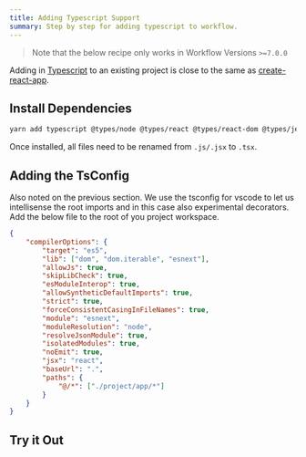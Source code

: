 ```yaml
---
title: Adding Typescript Support
summary: Step by step for adding typescript to workflow.
---
```


> Note that the below recipe only works in Workflow Versions `>=7.0.0`

Adding in [Typescript](https://www.typescriptlang.org/) to an existing project is close to the same as [create-react-app](https://create-react-app.dev/docs/adding-typescript).

## Install Dependencies

```bash
yarn add typescript @types/node @types/react @types/react-dom @types/jest
```

Once installed, all files need to be renamed from `.js/.jsx` to `.tsx`.

## Adding the TsConfig

Also noted on the previous section. We use the tsconfig for vscode to let us intellisense the root imports and in this case also experimental decorators. Add the below file to the root of you project workspace.

```json header=tsconfig.json
{
    "compilerOptions": {
        "target": "es5",
        "lib": ["dom", "dom.iterable", "esnext"],
        "allowJs": true,
        "skipLibCheck": true,
        "esModuleInterop": true,
        "allowSyntheticDefaultImports": true,
        "strict": true,
        "forceConsistentCasingInFileNames": true,
        "module": "esnext",
        "moduleResolution": "node",
        "resolveJsonModule": true,
        "isolatedModules": true,
        "noEmit": true,
        "jsx": "react",
        "baseUrl": ".",
        "paths": {
            "@/*": ["./project/app/*"]
        }
    }
}
```

## Try it Out
